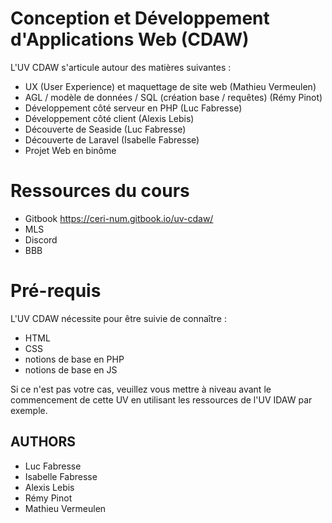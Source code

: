 # Conception et Développement d'Applications Web (CDAW)

L'UV CDAW s'articule autour des matières suivantes :
- UX (User Experience) et maquettage de site web (Mathieu Vermeulen)
- AGL / modèle de données / SQL (création base / requêtes) (Rémy Pinot)
- Développement côté serveur en PHP (Luc Fabresse)
- Développement côté client (Alexis Lebis)
- Découverte de Seaside (Luc Fabresse)
- Découverte de Laravel (Isabelle Fabresse)
- Projet Web en binôme

# Ressources du cours

- Gitbook https://ceri-num.gitbook.io/uv-cdaw/
- MLS
- Discord
- BBB

# Pré-requis

L'UV CDAW nécessite pour être suivie de connaître :
- HTML
- CSS
- notions de base en PHP
- notions de base en JS

Si ce n'est pas votre cas, veuillez vous mettre à niveau avant le commencement de cette UV en utilisant les ressources de l'UV IDAW par exemple.

## AUTHORS
* Luc Fabresse
* Isabelle Fabresse
* Alexis Lebis
* Rémy Pinot
* Mathieu Vermeulen
